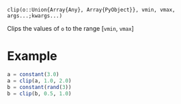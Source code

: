 ```
clip(o::Union{Array{Any}, Array{PyObject}}, vmin, vmax, args...;kwargs...)
```

Clips the values of `o` to the range [`vmin`, `vmax`]

# Example

```julia
a = constant(3.0)
a = clip(a, 1.0, 2.0)
b = constant(rand(3))
b = clip(b, 0.5, 1.0)
```

